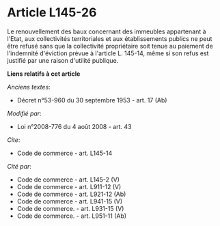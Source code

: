 # Article L145-26

Le renouvellement des baux concernant des immeubles appartenant à l'Etat, aux collectivités territoriales et aux
établissements publics ne peut être refusé sans que la collectivité propriétaire soit tenue au paiement de l'indemnité
d'éviction prévue à l'article L. 145-14, même si son refus est justifié par une raison d'utilité publique.

**Liens relatifs à cet article**

_Anciens textes_:

  - Décret n°53-960 du 30 septembre 1953 - art. 17 (Ab)

_Modifié par_:

  - Loi n°2008-776 du 4 août 2008 - art. 43

_Cite_:

  - Code de commerce - art. L145-14

_Cité par_:

  - Code de commerce - art. L145-2 (V)
  - Code de commerce - art. L911-12 (V)
  - Code de commerce - art. L921-12 (Ab)
  - Code de commerce - art. L941-15 (V)
  - Code de commerce. - art. L931-15 (V)
  - Code de commerce. - art. L951-11 (Ab)
